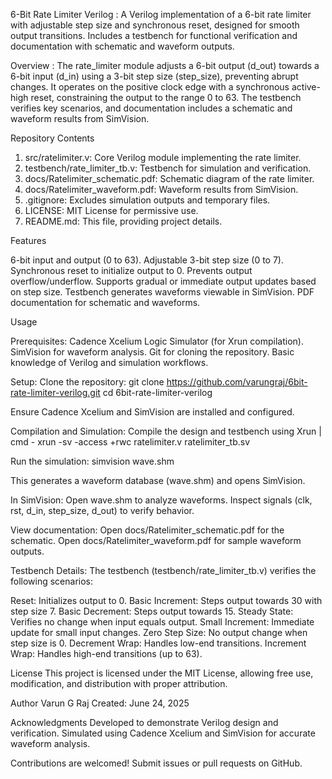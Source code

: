 6-Bit Rate Limiter Verilog :
A Verilog implementation of a 6-bit rate limiter with adjustable step size and synchronous reset, designed for smooth output transitions. Includes a testbench for functional verification and documentation with schematic and waveform outputs.

Overview :
The rate_limiter module adjusts a 6-bit output (d_out) towards a 6-bit input (d_in) using a 3-bit step size (step_size), preventing abrupt changes. It operates on the positive clock edge with a synchronous active-high reset, constraining the output to the range 0 to 63. The testbench verifies key scenarios, and documentation includes a schematic and waveform results from SimVision.

Repository Contents

1. src/ratelimiter.v: Core Verilog module implementing the rate limiter.
2. testbench/rate_limiter_tb.v: Testbench for simulation and verification.
3. docs/Ratelimiter_schematic.pdf: Schematic diagram of the rate limiter.
4. docs/Ratelimiter_waveform.pdf: Waveform results from SimVision.
5. .gitignore: Excludes simulation outputs and temporary files.
6. LICENSE: MIT License for permissive use.
7. README.md: This file, providing project details.

Features

6-bit input and output (0 to 63).
Adjustable 3-bit step size (0 to 7).
Synchronous reset to initialize output to 0.
Prevents output overflow/underflow.
Supports gradual or immediate output updates based on step size.
Testbench generates waveforms viewable in SimVision.
PDF documentation for schematic and waveforms.

Usage

Prerequisites:
Cadence Xcelium Logic Simulator (for Xrun compilation).
SimVision for waveform analysis.
Git for cloning the repository.
Basic knowledge of Verilog and simulation workflows.

Setup:
Clone the repository:
git clone https://github.com/varungraj/6bit-rate-limiter-verilog.git
cd 6bit-rate-limiter-verilog

Ensure Cadence Xcelium and SimVision are installed and configured.


Compilation and Simulation:
Compile the design and testbench using Xrun | cmd -
xrun -sv -access +rwc ratelimiter.v ratelimiter_tb.sv

Run the simulation:
simvision wave.shm

This generates a waveform database (wave.shm) and opens SimVision.

In SimVision:
Open wave.shm to analyze waveforms.
Inspect signals (clk, rst, d_in, step_size, d_out) to verify behavior.


View documentation:
Open docs/Ratelimiter_schematic.pdf for the schematic.
Open docs/Ratelimiter_waveform.pdf for sample waveform outputs.


Testbench Details:
The testbench (testbench/rate_limiter_tb.v) verifies the following scenarios:

Reset: Initializes output to 0.
Basic Increment: Steps output towards 30 with step size 7.
Basic Decrement: Steps output towards 15.
Steady State: Verifies no change when input equals output.
Small Increment: Immediate update for small input changes.
Zero Step Size: No output change when step size is 0.
Decrement Wrap: Handles low-end transitions.
Increment Wrap: Handles high-end transitions (up to 63).

License
This project is licensed under the MIT License, allowing free use, modification, and distribution with proper attribution.

Author
Varun G Raj
Created: June 24, 2025

Acknowledgments
Developed to demonstrate Verilog design and verification.
Simulated using Cadence Xcelium and SimVision for accurate waveform analysis.


Contributions are welcomed! Submit issues or pull requests on GitHub.
